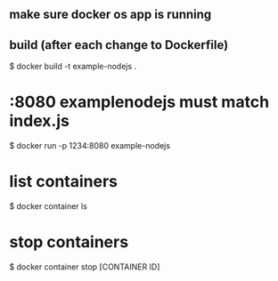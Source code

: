 ## make sure docker os app is running

## build (after each change to Dockerfile)
$ docker build -t example-nodejs .

# :8080 examplenodejs must match index.js
$ docker run -p 1234:8080 example-nodejs

# list containers
$ docker container ls

# stop containers
$ docker container stop [CONTAINER ID]



